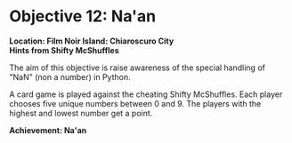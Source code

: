 # Objective 12: Na'an
**Location: Film Noir Island: Chiaroscuro City**  
**Hints from Shifty McShuffles**

The aim of this objective is raise awareness of the special handling of "NaN" (non a number) in Python.

A card game is played against the cheating Shifty McShuffles.
Each player chooses five unique numbers between 0 and 9.
The players with the highest and lowest number get a point.



**Achievement: Na'an**
<!--stackedit_data:
eyJoaXN0b3J5IjpbNDI4NzY2NjgyLC0xNjY4NzkxNzIyLDEzNz
A4OTM3OTAsMTkzNzA2MTE2OCwtMjAxMDE5MjYzXX0=
-->